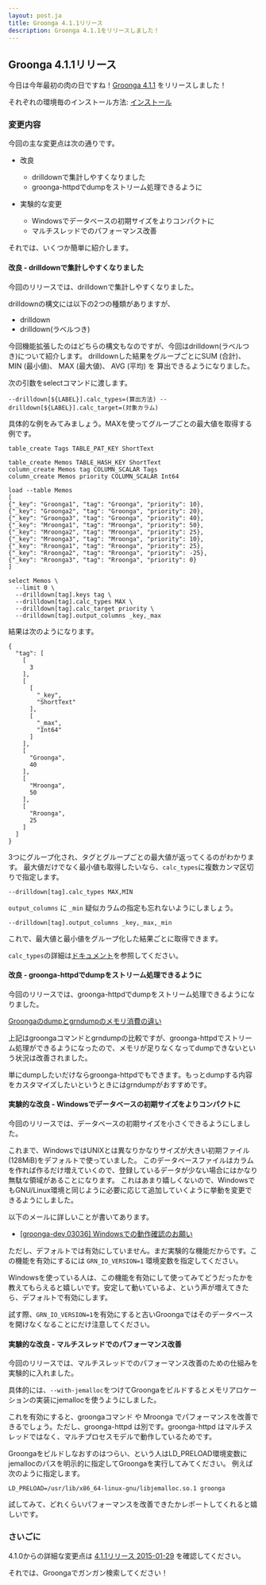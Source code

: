 ```yaml
---
layout: post.ja
title: Groonga 4.1.1リリース
description: Groonga 4.1.1をリリースしました！
---
```


## Groonga 4.1.1リリース

今日は今年最初の肉の日ですね！[Groonga 4.1.1](/ja/docs/news.html#release-4-1-1) をリリースしました！

それぞれの環境毎のインストール方法: [インストール](/ja/docs/install.html)

### 変更内容

今回の主な変更点は次の通りです。

  * 改良
    * drilldownで集計しやすくなりました
    * groonga-httpdでdumpをストリーム処理できるように

  * 実験的な変更
    * Windowsでデータベースの初期サイズをよりコンパクトに
    * マルチスレッドでのパフォーマンス改善

それでは、いくつか簡単に紹介します。

#### 改良 - drilldownで集計しやすくなりました

今回のリリースでは、drilldownで集計しやすくなりました。

drilldownの構文には以下の2つの種類がありますが、

* drilldown
* drilldown(ラベルつき)

今回機能拡張したのはどちらの構文もなのですが、今回はdrilldown(ラベルつき)について紹介します。
drilldownした結果をグループごとにSUM (合計)、 MIN (最小値)、 MAX (最大値)、 AVG (平均) を
算出できるようになりました。

次の引数をselectコマンドに渡します。

    --drilldown[${LABEL}].calc_types=(算出方法) --drilldown[${LABEL}].calc_target=(対象カラム)

具体的な例をみてみましょう。MAXを使ってグループごとの最大値を取得する例です。

    table_create Tags TABLE_PAT_KEY ShortText

    table_create Memos TABLE_HASH_KEY ShortText
    column_create Memos tag COLUMN_SCALAR Tags
    column_create Memos priority COLUMN_SCALAR Int64

    load --table Memos
    [
    {"_key": "Groonga1", "tag": "Groonga", "priority": 10},
    {"_key": "Groonga2", "tag": "Groonga", "priority": 20},
    {"_key": "Groonga3", "tag": "Groonga", "priority": 40},
    {"_key": "Mroonga1", "tag": "Mroonga", "priority": 50},
    {"_key": "Mroonga2", "tag": "Mroonga", "priority": 25},
    {"_key": "Mroonga3", "tag": "Mroonga", "priority": 10},
    {"_key": "Rroonga1", "tag": "Rroonga", "priority": 25},
    {"_key": "Rroonga2", "tag": "Rroonga", "priority": -25},
    {"_key": "Rroonga3", "tag": "Rroonga", "priority": 0}
    ]

    select Memos \
      --limit 0 \
      --drilldown[tag].keys tag \
      --drilldown[tag].calc_types MAX \
      --drilldown[tag].calc_target priority \
      --drilldown[tag].output_columns _key,_max

結果は次のようになります。

    {
      "tag": [
        [
          3
        ],
        [
          [
            "_key",
            "ShortText"
          ],
          [
            "_max",
            "Int64"
          ]
        ],
        [
          "Groonga",
          40
        ],
        [
          "Mroonga",
          50
        ],
        [
          "Rroonga",
          25
        ]
      ]
    }

3つにグループ化され、タグとグループごとの最大値が返ってくるのがわかります。
最大値だけでなく最小値も取得したいなら、`calc_types`に複数カンマ区切りで指定します。

    --drilldown[tag].calc_types MAX,MIN

`output_columns` に `_min` 疑似カラムの指定も忘れないようにしましょう。

    --drilldown[tag].output_columns _key,_max,_min

これで、最大値と最小値をグループ化した結果ごとに取得できます。

`calc_types`の詳細は[ドキュメント](/ja/docs/reference/commands/select.html#select-drilldown-calc-types)を参照してください。

#### 改良 - groonga-httpdでdumpをストリーム処理できるように

今回のリリースでは、groonga-httpdでdumpをストリーム処理できるようになりました。

[Groongaのdumpとgrndumpのメモリ消費の違い](http://qiita.com/orangain/items/6abb3e3b4e0353419fde)

上記はgroongaコマンドとgrndumpの比較ですが、groonga-httpdでストリーム処理ができるようになったので、メモリが足りなくなってdumpできないという状況は改善されました。

単にdumpしたいだけならgroonga-httpdでもできます。もっとdumpする内容をカスタマイズしたいというときにはgrndumpがおすすめです。

#### 実験的な改良 - Windowsでデータベースの初期サイズをよりコンパクトに

今回のリリースでは、データベースの初期サイズを小さくできるようにしました。

これまで、WindowsではUNIXとは異なりかなりサイズが大きい初期ファイル(128MiB)をデフォルトで使っていました。
このデータベースファイルはカラムを作れば作るだけ増えていくので、登録しているデータが少ない場合にはかなり無駄な領域があることになります。
これはあまり嬉しくないので、WindowsでもGNU/Linux環境と同じように必要に応じて追加していくように挙動を変更できるようにしました。

以下のメールに詳しいことが書いてあります。

* [[groonga-dev,03036] Windowsでの動作確認のお願い](http://sourceforge.jp/projects/groonga/lists/archive/dev/2014-December/003038.html)

ただし、デフォルトでは有効にしていません。まだ実験的な機能だからです。この機能を有効にするには `GRN_IO_VERSION=1` 環境変数を指定してください。

Windowsを使っている人は、この機能を有効にして使ってみてどうだったかを教えてもらえると嬉しいです。安定して動いているよ、という声が増えてきたら、デフォルトで有効にします。

試す際、`GRN_IO_VERSION=1`を有効にすると古いGroongaではそのデータベースを開けなくなることにだけ注意してください。

#### 実験的な改良 - マルチスレッドでのパフォーマンス改善

今回のリリースでは、マルチスレッドでのパフォーマンス改善のための仕組みを実験的に入れました。

具体的には、`--with-jemalloc`をつけてGroongaをビルドするとメモリアロケーションの実装にjemallocを使うようにしました。

これを有効にすると、groongaコマンド や Mroonga でパフォーマンスを改善できるでしょう。ただし、groonga-httpd は別です。groonga-httpd はマルチスレッドではなく、マルチプロセスモデルで動作しているためです。

Groongaをビルドしなおすのはつらい、という人はLD_PRELOAD環境変数にjemallocのパスを明示的に指定してGroongaを実行してみてください。
例えば次のように指定します。

    LD_PRELOAD=/usr/lib/x86_64-linux-gnu/libjemalloc.so.1 groonga

試してみて、どれくらいパフォーマンスを改善できたかレポートしてくれると嬉しいです。

### さいごに

4.1.0からの詳細な変更点は [4.1.1リリース 2015-01-29](/ja/docs/news.html#release-4-1-1) を確認してください。

それでは、Groongaでガンガン検索してください！
